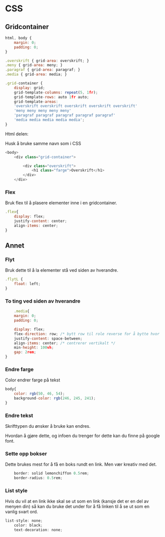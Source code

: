 
# CSS

## Gridcontainer

```javascript
html, body {
    margin: 0;
    padding: 0;
}

.overskrift { grid-area: overskrift; }
.meny { grid-area: meny; }
.paragraf { grid-area: paragraf; }
.media { grid-area: media; }

.grid-container {
    display: grid;
    grid-template-columns: repeat(5, 1fr);
    grid-template-rows: auto 1fr auto;
    grid-template-areas: 
    'overskrift overskrift overskrift overskrift overskrift'
    'meny meny meny meny meny'
    'paragraf paragraf paragraf paragraf paragraf'
    'media media media media media';
}

```

Html delen: 

Husk å bruke samme navn som i CSS

```javascript
<body>
    <div class="grid-container">

        <div class="overskrift">
            <h1 class="farge">Overskrift</h1> 
        </div>
    </div>
```

### Flex
Bruk flex til å plasere elementer inne i en gridcontainer.

```javascript
.flex{
    display: flex;
    justify-content: center;
    align-items: center;
}
```

## Annet

### Flyt
Bruk dette til å la elementer stå ved siden av hverandre.

```javascript
.flytL {
    float: left;
}
```
### To ting ved siden av hverandre
```javascript
    .media{
    margin: 0;
    padding: 0;

    display: flex;
    flex-direction: row; /* bytt row til role reverse for å bytte hvor to elementer er */
    justify-content: space-between;
    align-items: center; /* centrerer vertikalt */
    min-height: 100vh;
    gap: 2rem;
}
```

### Endre farge

Color endrer farge på tekst

```javascript
body{
    color: rgb(50, 46, 54);
    background-color: rgb(246, 245, 241);
}
```

### Endre tekst

Skrifttypen du ønsker å bruke kan endres. 

Hvordan å gjøre dette, og infoen du trenger for dette kan du finne på google font.

### Sette opp bokser

Dette brukes mest for å få en boks rundt en link. Men vær kreativ med det.

```javascript
    border: solid lemonchiffon 0.5rem;
    border-radius: 0.5rem;
```

### List style

Hvis du vil at en link ikke skal se ut som en link (kansje det er en del av menyen din) så kan du bruke det under for å få linken til å se ut som en vanlig svart ord.

```javascript
list-style: none;
    color: black;
    text-decoration: none;
```

